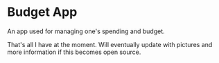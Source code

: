 # Budget App

An app used for managing one's spending and budget.

That's all I have at the moment. Will eventually update with pictures and more 
information if this becomes open source.